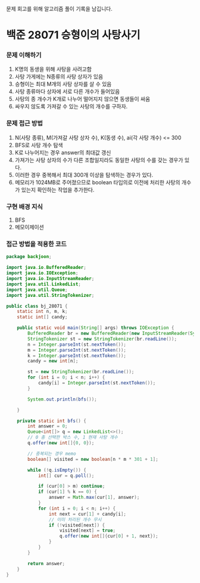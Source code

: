 문제 회고를 위해 알고리즘 풀이 기록을 남깁니다.

# 백준 28071 승형이의 사탕사기


### 문제 이해하기
1. K명의 동생을 위해 사탕을 사려고함
2. 사탕 가게에는 N종류의 사탕 상자가 있음
3. 승형이는 최대 M개의 사탕 상자를 살 수 있음
4. 사탕 종류마다 상자에 서로 다른 개수가 들어있음
5. 사탕의 종 개수가 K개로 나누어 떨어지지 않으면 동생들이 싸움
6. 싸우지 않도록 가져갈 수 있는 사탕의 개수를 구하자.

### 문제 접근 방법
1. N(사탕 종류), M(가져갈 사탕 상자 수), K(동생 수), ai(각 사탕 개수) <= 300
2. BFS로 사탕 개수 탐색
3. K로 나누어지는 경우 answer의 최대값 갱신
4. 가져가는 사탕 상자의 수가 다른 조합일지라도 동일한 사탕의 수를 갖는 경우가 있다.
5. 이러한 경우 중복해서 최대 300개 이상을 탐색하는 경우가 있다.
6. 메모리가 1024MB로 주어졌으므로 boolean 타입의로 이전에 처리한 사탕의 개수가 있는지 확인하는 작업을 추가한다.

### 구현 배경 지식
1. BFS
2. 메모이제이션

### 접근 방법을 적용한 코드
```java
package backjoon;

import java.io.BufferedReader;
import java.io.IOException;
import java.io.InputStreamReader;
import java.util.LinkedList;
import java.util.Queue;
import java.util.StringTokenizer;

public class bj_28071 {
    static int n, m, k;
    static int[] candy;

    public static void main(String[] args) throws IOException {
        BufferedReader br = new BufferedReader(new InputStreamReader(System.in));
        StringTokenizer st = new StringTokenizer(br.readLine());
        n = Integer.parseInt(st.nextToken());
        m = Integer.parseInt(st.nextToken());
        k = Integer.parseInt(st.nextToken());
        candy = new int[n];

        st = new StringTokenizer(br.readLine());
        for (int i = 0; i < n; i++) {
            candy[i] = Integer.parseInt(st.nextToken());
        }

        System.out.println(bfs());

    }

    private static int bfs() {
        int answer = 0;
        Queue<int[]> q = new LinkedList<>();
        // 0 총 선택한 박스 수, 1 현재 사탕 개수
        q.offer(new int[]{0, 0});

        // 중복되는 경우 memo
        boolean[] visited = new boolean[n * m * 301 + 1];

        while (!q.isEmpty()) {
            int[] cur = q.poll();

            if (cur[0] > m) continue;
            if (cur[1] % k == 0) {
                answer = Math.max(cur[1], answer);
            }
            for (int i = 0; i < n; i++) {
                int next = cur[1] + candy[i];
                // 이미 처리된 개수 무시
                if (!visited[next]) {
                    visited[next] = true;
                    q.offer(new int[]{cur[0] + 1, next});
                }
            }
        }

        return answer;
    }
}
